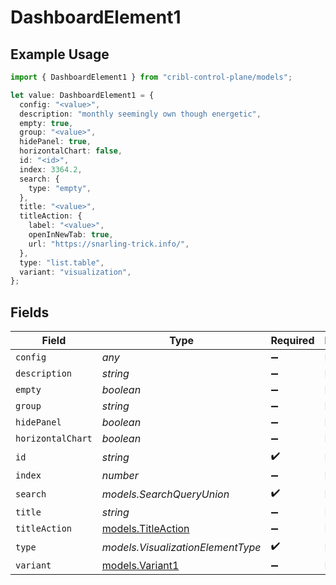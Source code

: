 # DashboardElement1

## Example Usage

```typescript
import { DashboardElement1 } from "cribl-control-plane/models";

let value: DashboardElement1 = {
  config: "<value>",
  description: "monthly seemingly own though energetic",
  empty: true,
  group: "<value>",
  hidePanel: true,
  horizontalChart: false,
  id: "<id>",
  index: 3364.2,
  search: {
    type: "empty",
  },
  title: "<value>",
  titleAction: {
    label: "<value>",
    openInNewTab: true,
    url: "https://snarling-trick.info/",
  },
  type: "list.table",
  variant: "visualization",
};
```

## Fields

| Field                                          | Type                                           | Required                                       | Description                                    |
| ---------------------------------------------- | ---------------------------------------------- | ---------------------------------------------- | ---------------------------------------------- |
| `config`                                       | *any*                                          | :heavy_minus_sign:                             | N/A                                            |
| `description`                                  | *string*                                       | :heavy_minus_sign:                             | N/A                                            |
| `empty`                                        | *boolean*                                      | :heavy_minus_sign:                             | N/A                                            |
| `group`                                        | *string*                                       | :heavy_minus_sign:                             | N/A                                            |
| `hidePanel`                                    | *boolean*                                      | :heavy_minus_sign:                             | N/A                                            |
| `horizontalChart`                              | *boolean*                                      | :heavy_minus_sign:                             | N/A                                            |
| `id`                                           | *string*                                       | :heavy_check_mark:                             | N/A                                            |
| `index`                                        | *number*                                       | :heavy_minus_sign:                             | N/A                                            |
| `search`                                       | *models.SearchQueryUnion*                      | :heavy_check_mark:                             | N/A                                            |
| `title`                                        | *string*                                       | :heavy_minus_sign:                             | N/A                                            |
| `titleAction`                                  | [models.TitleAction](../models/titleaction.md) | :heavy_minus_sign:                             | N/A                                            |
| `type`                                         | *models.VisualizationElementType*              | :heavy_check_mark:                             | N/A                                            |
| `variant`                                      | [models.Variant1](../models/variant1.md)       | :heavy_minus_sign:                             | N/A                                            |
